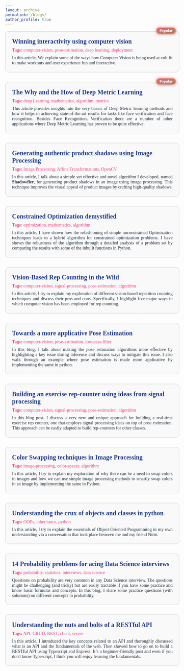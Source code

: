 ```yaml
---
layout: archive
permalink: /blogs/
author_profile: true
---
```


<div style="width: 100%;">
  <div style="display: flex; flex-wrap: wrap; justify-content: center; gap: 30px; font-family: 'Times New Roman', Times, serif;">
    <a href="https://blog.cult.fit/posts/winning-interactivity-using-computer-vision" style="text-decoration: none; color: inherit; position: relative;">
      <div style="border: 1px solid #ccc; border-radius: 10px; width: 100%; max-width: 600px; padding: 20px; background-color: #f9f9f9; position: relative;">
        <span style="position: absolute; top: -12px; right: 10px; background: linear-gradient(135deg, rgb(236, 103, 103), rgb(188, 127, 86)); color: white; padding: 2px 10px; border-radius: 10px; font-size: 12px; font-weight: bold; box-shadow: 0 4px 6px rgba(0, 0, 0, 0.1), 0 0 10px rgba(227, 73, 38, 0.7); text-shadow: 0 0 5px rgba(38, 97, 227, 0.7); transition: transform 0.3s ease;">
          Popular
        </span>
        <h3 style="color: #1e3a8a; font-size: 20px; margin: 0;">Winning interactivity using computer vision</h3>
        <p style="color: #ec407a; font-size: 14px; margin: 8px 0;"><strong>Tags:</strong> computer-vision, pose-estimation, deep learning, deployment</p>
        <p style="font-size: 14px; color: #212f3c; text-align: justify; margin: 0px 0;">In this article, We explain some of the ways how Computer Vision is being used at cult.fit to make workouts and user experience fun and interactive.</p>
      </div>
    </a>
    <a href="https://towardsdatascience.com/the-why-and-the-how-of-deep-metric-learning-e70e16e199c0" style="text-decoration: none; color: inherit; position: relative;">
      <div style="border: 1px solid #ccc; border-radius: 10px; width: 100%; max-width: 600px; padding: 20px; background-color: #f9f9f9; position: relative;">
        <span style="position: absolute; top: -12px; right: 10px; background: linear-gradient(135deg, rgb(236, 103, 103), rgb(188, 127, 86)); color: white; padding: 2px 10px; border-radius: 10px; font-size: 12px; font-weight: bold; box-shadow: 0 4px 6px rgba(0, 0, 0, 0.1), 0 0 10px rgba(227, 73, 38, 0.7); text-shadow: 0 0 5px rgba(38, 97, 227, 0.7); transition: transform 0.3s ease;">
          Popular
        </span>
        <h3 style="color: #1e3a8a; font-size: 20px; margin: 0;">The Why and the How of Deep Metric Learning</h3>
        <p style="color: #ec407a; font-size: 14px; margin: 8px 0;"><strong>Tags:</strong> deep Learning, mathematics, algorithm, metrics</p>
        <p style="font-size: 14px; color: #212f3c; text-align: justify; margin: 0px 0;">This article provides insights into the very basics of Deep Metric learning methods and how it helps in achieving state-of-the-art results for tasks like face verification and face recognition. Besides Face Recognition, Verification there are a number of other applications where Deep Metric Learning has proven to be quite effective.</p>
      </div>
    </a>
    <a href="https://levelup.gitconnected.com/shadowfier-407df70c8ae8" style="text-decoration: none; color: inherit; position: relative;">
      <div style="border: 1px solid #ccc; border-radius: 10px; width: 100%; max-width: 600px; padding: 20px; background-color: #f9f9f9; position: relative;">
        <!-- <span style="position: absolute; top: -12px; right: 10px; background: linear-gradient(135deg,rgb(91, 114, 179), #2563eb); color: white; padding: 2px 10px; border-radius: 10px; font-size: 12px; font-weight: bold; box-shadow: 0 4px 6px rgba(0, 0, 0, 0.1), 0 0 10px rgba(38, 97, 227, 0.7); text-shadow: 0 0 5px rgba(38, 97, 227, 0.7); transition: transform 0.3s ease;">
          New
        </span> -->
        <h3 style="color: #1e3a8a; font-size: 20px; margin: 0;">Generating authentic product shadows using Image Processing</h3>
        <p style="color: #ec407a; font-size: 14px; margin: 8px 0;">
          <strong>Tags:</strong> Image Processing, Affine Transformations, OpenCV
        </p>
        <p style="font-size: 14px; color: #212f3c; text-align: justify; margin: 0px 0;">In this article, I talk about a simple yet effective and novel algorithm I developed, named <strong>Shadowfier</strong>, for generating product shadows in an image using image processing. This technique improves the visual appeal of product images by crafting high-quality shadows.</p>
      </div>
    </a>
    <a href="https://towardsdatascience.com/constrained-optimization-demystified-with-implementation-in-python-235639546fa9" style="text-decoration: none; color: inherit;">
      <div style="border: 1px solid #ccc; border-radius: 10px; width: 100%; max-width: 600px; padding: 20px; background-color: #f9f9f9;">
        <h3 style="color: #1e3a8a; font-size: 20px; margin: 0;">Constrained Optimization demystified</h3>
        <p style="color: #ec407a; font-size: 14px; margin: 8px 0;"><strong>Tags:</strong> optimization, mathematics, algorithm</p>
        <p style="font-size: 14px; color: #212f3c; text-align: justify; margin: 0px 0;">In this article, I have shown how the refashioning of simple unconstrained Optimization techniques leads to a hybrid algorithm for constrained optimization problems. I have shown the robustness of the algorithm through a detailed analysis of a problem set by comparing the results with some of the inbuilt functions in Python.</p>
      </div>
    </a>
    <a href="https://medium.com/towards-data-science/vision-based-rep-counting-in-the-wild-cb9a4d1bdb7e" style="text-decoration: none; color: inherit;">
      <div style="border: 1px solid #ccc; border-radius: 10px; width: 100%; max-width: 600px; padding: 20px; background-color: #f9f9f9;">
        <h3 style="color: #1e3a8a; font-size: 20px; margin: 0;">Vision-Based Rep Counting in the Wild</h3>
        <p style="color: #ec407a; font-size: 14px; margin: 8px 0;"><strong>Tags:</strong> computer-vision, signal-processing, pose-estimation, algorithm</p>
        <p style="font-size: 14px; color: #212f3c; text-align: justify; margin: 0px 0;">In this article, I try to explain my exploration of different vision-based repetition counting techniques and discuss their pros and cons. Specifically, I highlight five major ways in which computer vision has been employed for rep counting.</p>
      </div>
    </a>
    <a href="https://towardsdatascience.com/towards-a-more-applicative-pose-estimation-bf18bc311228" style="text-decoration: none; color: inherit;">
      <div style="border: 1px solid #ccc; border-radius: 10px; width: 100%; max-width: 600px; padding: 20px; background-color: #f9f9f9;">
        <h3 style="color: #1e3a8a; font-size: 20px; margin: 0;">Towards a more applicative Pose Estimation</h3>
        <p style="color: #ec407a; font-size: 14px; margin: 8px 0;"><strong>Tags:</strong> computer-vision, pose-estimation, low-pass-filter</p>
        <p style="font-size: 14px; color: #212f3c; text-align: justify; margin: 0px 0;">In this blog, I talk about making the pose estimation algorithms more effective by highlighting a key issue during inference and discuss ways to mitigate this issue. I also walk through an example where pose estimation is made more applicative by implementing the same in python.</p>
      </div>
    </a>
    <a href="https://medium.com/towards-data-science/building-an-exercise-rep-counter-using-ideas-from-signal-processing-fcdf14e76f81" style="text-decoration: none; color: inherit;">
      <div style="border: 1px solid #ccc; border-radius: 10px; width: 100%; max-width: 600px; padding: 20px; background-color: #f9f9f9;">
        <h3 style="color: #1e3a8a; font-size: 20px; margin: 0;">Building an exercise rep-counter using ideas from signal processing</h3>
        <p style="color: #ec407a; font-size: 14px; margin: 8px 0;"><strong>Tags:</strong> computer-vision, signal-processing, pose-estimation, algorithm</p>
        <p style="font-size: 14px; color: #212f3c; text-align: justify; margin: 0px 0;">In this blog post, I discuss a very new and unique approach for building a real-time exercise rep counter, one that employs signal processing ideas on top of pose estimation. This approach can be easily adapted to build rep-counters for other classes.</p>
      </div>
    </a>
    <a href="https://towardsdatascience.com/color-swapping-techniques-in-image-processing-fe594b3ca31a" style="text-decoration: none; color: inherit;">
      <div style="border: 1px solid #ccc; border-radius: 10px; width: 100%; max-width: 600px; padding: 20px; background-color: #f9f9f9;">
        <h3 style="color: #1e3a8a; font-size: 20px; margin: 0;">Color Swapping techniques in Image Processing</h3>
        <p style="color: #ec407a; font-size: 14px; margin: 8px 0;"><strong>Tags:</strong> image-processing, color-spaces, algorithm</p>
        <p style="font-size: 14px; color: #212f3c; text-align: justify; margin: 0px 0;">In this article, I try to explain my exploration of why there can be a need to swap colors in images and how we can use simple image processing methods to smartly swap colors in an image by implementing the same in Python.</p>
      </div>
    </a>
    <a href="https://towardsdatascience.com/understanding-the-crux-of-objects-and-classes-in-python-87c5f4f22d76" style="text-decoration: none; color: inherit;">
      <div style="border: 1px solid #ccc; border-radius: 10px; width: 100%; max-width: 600px; padding: 20px; background-color: #f9f9f9;">
        <h3 style="color: #1e3a8a; font-size: 20px; margin: 0;">Understanding the crux of objects and classes in python</h3>
        <p style="color: #ec407a; font-size: 14px; margin: 8px 0;"><strong>Tags:</strong> OOPs, inheritance, python</p>
        <p style="font-size: 14px; color: #212f3c; text-align: justify; margin: 0px 0;">In this article, I try to explain the essentials of Object-Oriented Programming in my own understanding via a conversation that took place between me and my friend Nitin.</p>
      </div>
    </a>
        <a href="https://towardsdatascience.com/14-probability-problems-for-acing-data-science-interviews-3735025a6425" style="text-decoration: none; color: inherit;">
      <div style="border: 1px solid #ccc; border-radius: 10px; width: 100%; max-width: 600px; padding: 20px; background-color: #f9f9f9;">
        <h3 style="color: #1e3a8a; font-size: 20px; margin: 0;">14 Probability problems for acing Data Science interviews</h3>
        <p style="color: #ec407a; font-size: 14px; margin: 8px 0;"><strong>Tags:</strong> probability, statistics, interviews, data science</p>
        <p style="font-size: 14px; color: #212f3c; text-align: justify; margin: 0px 0;">Questions on probability are very common in any Data Science interview. The questions might be challenging (and tricky) but are easily tractable if you have some practice and know basic formulas and concepts. In this blog, I share some practice questions (with solutions) on different concepts in probability.</p>
      </div>
    </a>
    <a href="https://levelup.gitconnected.com/understanding-the-nuts-and-bolts-of-a-restful-api-implementing-it-using-express-and-typescript-adf5200fd2a0" style="text-decoration: none; color: inherit;">
      <div style="border: 1px solid #ccc; border-radius: 10px; width: 100%; max-width: 600px; padding: 20px; background-color: #f9f9f9;">
        <h3 style="color: #1e3a8a; font-size: 20px; margin: 0;">Understanding the nuts and bolts of a RESTful API</h3>
        <p style="color: #ec407a; font-size: 14px; margin: 8px 0;"><strong>Tags:</strong> API, CRUD, REST, client, server</p>
        <p style="font-size: 14px; color: #212f3c; text-align: justify; margin: 0px 0;">In this article, I introduced the key concepts related to an API and thoroughly discussed what is an API and the fundamentals of the web. Then showed how to go on to build a RESTful API using Typescript and Express. It’s a beginner-friendly post and even if you don't know Typescript, I think you will enjoy learning the fundamentals.</p>
      </div>
    </a>
  </div>
</div>
